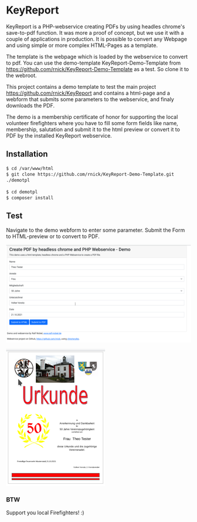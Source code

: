 # KeyReport

KeyReport is a PHP-webservice creating PDFs by using headles chrome's save-to-pdf function. It was more a proof of concept, but we use it with a couple of applications in production. It is possible to convert any Webpage and using simple or more complex HTML-Pages as a template. 

The template is the webpage which is loaded by the webservice to convert to pdf. You can use the demo-template KeyReport-Demo-Template from https://github.com/rnick/KeyReport-Demo-Template as a test. So clone it to the webroot.

This project contains a demo template to test the main project https://github.com/rnick/KeyReport and contains a html-page and a webform that submits some parameters to the webservice, and finaly downloads the PDF.

The demo is a membership certificate of honor for supporting the local volunteer firefighters where you have to fill some form fields like name, membership, salutation and submit it to the html preview or convert it to PDF by the installed KeyReport webservice.

## Installation
```console
$ cd /var/www/html
$ git clone https://github.com/rnick/KeyReport-Demo-Template.git ./demotpl

$ cd demotpl
$ composer install
```

## Test
Navigate to the demo webform to enter some parameter. Submit the Form to HTML-preview or to convert to PDF.

![form](urkunde/doc/form.png)

![cert](urkunde/doc/certificate.png)

### BTW
Support you local Firefighters! :)